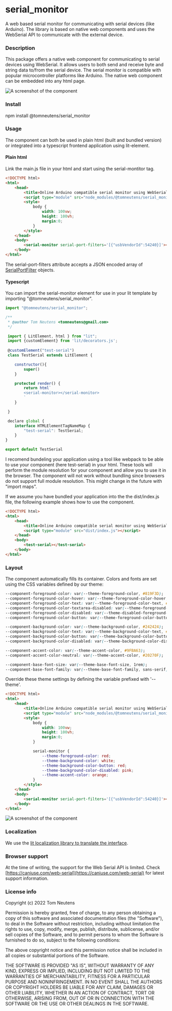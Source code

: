 # serial_monitor
A web based serial monitor for communicating with serial devices (like Arduino). The library is based on native web components and uses the WebSerial API to communicate with the external device.

### Description

This package offers a native web component for communicating to serial devices using WebSerial. It allows users to both send and receive byte and string data to/from the serial device. The serial monitor is compatible with popular microcontroller platforms like Arduino. The native web component can be embedded into any html page.

![A screenshot of the component](/doc/img/editor.png)


### Install

npm install @tomneutens/serial_monitor

### Usage

The component can both be used in plain html (built and bundled version) or integrated into a typescript frontend application using lit-element.

#### Plain html
Link the main.js file in your html and start using the serial-montitor tag.

```html
<!DOCTYPE html>
<html>
    <head>
        <title>Online Arduino compatible serial monitor using WebSerial</title>
        <script type="module" src="node_modules/@tomneutens/serial_monitor/dist/serial-monitor.js"></script>
        <style>
            body {
                width: 100vw;
                height: 100vh;
                margin:0;
            }
        </style>
    </head>
    <body>
        <serial-monitor serial-port-filters='[{"usbVendorId":54240}]'></serial-monitor>
    </body>
</html> 
```

The serial-port-filters attribute accepts a JSON encoded array of [SerialPortFilter](https://wicg.github.io/serial/#serialportfilter-dictionary) objects.

#### Typescript

You can import the serial-monitor element for use in your lit template by importing "@tomneutens/serial_monitor".

```javascript
import "@tomneutens/serial_monitor";

/**
 * @author Tom Neutens <tomneutens@gmail.com>
 */

 import { LitElement, html } from "lit";
 import {customElement} from 'lit/decorators.js';
 
 @customElement("test-serial")
 class TestSerial extends LitElement {

    constructor(){
        super()
    }

    protected render() {
        return html`
        <serial-monitor></serial-monitor>
        `
    }

 }

 declare global {
    interface HTMLElementTagNameMap {
        "test-serial": TestSerial;
    }
}

export default TestSerial
```

I recomend bundeling your application using a tool like webpack to be able to use your component (here test-serial) in your html. These tools will perform the module resolution for your component and allow you to use it in the browser. The component will not work without bundling since browsers do not support full module resolution. This might change in the future with "import maps".

If we assume you have bundled your application into the the dist/index.js file, the following example shows how to use the component.

```html
<!DOCTYPE html>
<html>
    <head>
        <title>Online Arduino compatible serial monitor using WebSerial</title>
        <script type="module" src="dist/index.js"></script>
    </head>
    <body>
        <test-serial></test-serial>
    </body>
</html> 
```

### Layout

The component automatically fills its container. Colors and fonts are set using the CSS variables defined by our theme:

```css
--component-foreground-color: var(--theme-foreground-color, #819F3D);
--component-foreground-color-hover: var(--theme-foreground-color-hover, #8BAB42);
--component-foreground-color-text: var(--theme-foreground-color-text, #819F3D);
--component-foreground-color-textarea-disabled: var(--theme-foreground-color-textarea-disabled, gray);
--component-foreground-color-disabled: var(--theme-disabled-foreground-color, black);
--component-foreground-color-button: var(--theme-foreground-color-button, black);

--component-background-color: var(--theme-background-color, #242424);
--component-background-color-text: var(--theme-background-color-text, #242424);
--component-background-color-button: var(--theme-background-color-button, #819F3D);
--component-background-color-disabled: var(--theme-background-color-disabled, gray);

--component-accent-color: var(--theme-accent-color, #9FBA63);
--component-accent-color-neutral: var(--theme-accent-color, #20270F);

--component-base-font-size: var(--theme-base-font-size, 1rem);
--component-base-font-family: var(--theme-base-font-family, sans-serif);
```

Override these theme settings by defining the variable prefixed with '--theme'.

```html
<!DOCTYPE html>
<html>
    <head>
        <title>Online Arduino compatible serial monitor using WebSerial</title>
        <script type="module" src="node_modules/@tomneutens/serial_monitor/dist/serial-monitor.js"></script>
        <style>
            body {
                width: 100vw;
                height: 100vh;
                margin:0;
            }

            serial-monitor {
                --theme-foreground-color: red;
                --theme-background-color: white;
                --theme-background-color-button: red;
                --theme-background-color-disabled: pink;
                --theme-accent-color: orange;
            }
        </style>
    </head>
    <body>
        <serial-monitor serial-port-filters='[{"usbVendorId":54240}]'></serial-monitor>
    </body>
</html> 
```

![A screenshot of the component](/doc/img/editor_themed.png)


### Localization

We use the [lit localization library to translate the interface](https://lit.dev/docs/localization/overview/). 

### Browser support

At the time of writing, the support for the Web Serial API is limited. Check [https://caniuse.com/web-serial](https://caniuse.com/web-serial) for latest support information.


### License info

Copyright (c) 2022 Tom Neutens

Permission is hereby granted, free of charge, to any person obtaining a copy of this software and associated documentation files (the "Software"), to deal in the Software without restriction, including without limitation the rights to use, copy, modify, merge, publish, distribute, sublicense, and/or sell copies of the Software, and to permit persons to whom the Software is furnished to do so, subject to the following conditions:

The above copyright notice and this permission notice shall be included in all copies or substantial portions of the Software.

THE SOFTWARE IS PROVIDED "AS IS", WITHOUT WARRANTY OF ANY KIND, EXPRESS OR IMPLIED, INCLUDING BUT NOT LIMITED TO THE WARRANTIES OF MERCHANTABILITY, FITNESS FOR A PARTICULAR PURPOSE AND NONINFRINGEMENT. IN NO EVENT SHALL THE AUTHORS OR COPYRIGHT HOLDERS BE LIABLE FOR ANY CLAIM, DAMAGES OR OTHER LIABILITY, WHETHER IN AN ACTION OF CONTRACT, TORT OR OTHERWISE, ARISING FROM, OUT OF OR IN CONNECTION WITH THE SOFTWARE OR THE USE OR OTHER DEALINGS IN THE SOFTWARE.